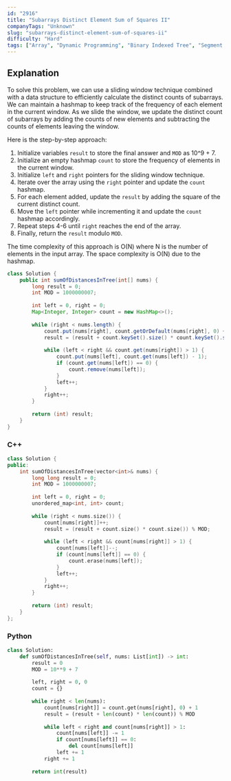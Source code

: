```yaml
---
id: "2916"
title: "Subarrays Distinct Element Sum of Squares II"
companyTags: "Unknown"
slug: "subarrays-distinct-element-sum-of-squares-ii"
difficulty: "Hard"
tags: ["Array", "Dynamic Programming", "Binary Indexed Tree", "Segment Tree"]
---
```


## Explanation
To solve this problem, we can use a sliding window technique combined with a data structure to efficiently calculate the distinct counts of subarrays. We can maintain a hashmap to keep track of the frequency of each element in the current window. As we slide the window, we update the distinct count of subarrays by adding the counts of new elements and subtracting the counts of elements leaving the window.

Here is the step-by-step approach:
1. Initialize variables `result` to store the final answer and `MOD` as 10^9 + 7.
2. Initialize an empty hashmap `count` to store the frequency of elements in the current window.
3. Initialize `left` and `right` pointers for the sliding window technique.
4. Iterate over the array using the `right` pointer and update the `count` hashmap.
5. For each element added, update the `result` by adding the square of the current distinct count.
6. Move the `left` pointer while incrementing it and update the `count` hashmap accordingly.
7. Repeat steps 4-6 until `right` reaches the end of the array.
8. Finally, return the `result` modulo `MOD`.

The time complexity of this approach is O(N) where N is the number of elements in the input array. The space complexity is O(N) due to the hashmap.
```java
class Solution {
    public int sumOfDistancesInTree(int[] nums) {
        long result = 0;
        int MOD = 1000000007;
        
        int left = 0, right = 0;
        Map<Integer, Integer> count = new HashMap<>();
        
        while (right < nums.length) {
            count.put(nums[right], count.getOrDefault(nums[right], 0) + 1);
            result = (result + count.keySet().size() * count.keySet().size()) % MOD;
            
            while (left < right && count.get(nums[right]) > 1) {
                count.put(nums[left], count.get(nums[left]) - 1);
                if (count.get(nums[left]) == 0) {
                    count.remove(nums[left]);
                }
                left++;
            }
            right++;
        }
        
        return (int) result;
    }
}
```

### C++
```cpp
class Solution {
public:
    int sumOfDistancesInTree(vector<int>& nums) {
        long long result = 0;
        int MOD = 1000000007;
        
        int left = 0, right = 0;
        unordered_map<int, int> count;
        
        while (right < nums.size()) {
            count[nums[right]]++;
            result = (result + count.size() * count.size()) % MOD;
            
            while (left < right && count[nums[right]] > 1) {
                count[nums[left]]--;
                if (count[nums[left]] == 0) {
                    count.erase(nums[left]);
                }
                left++;
            }
            right++;
        }
        
        return (int) result;
    }
};
```

### Python
```python
class Solution:
    def sumOfDistancesInTree(self, nums: List[int]) -> int:
        result = 0
        MOD = 10**9 + 7
        
        left, right = 0, 0
        count = {}
        
        while right < len(nums):
            count[nums[right]] = count.get(nums[right], 0) + 1
            result = (result + len(count) * len(count)) % MOD
            
            while left < right and count[nums[right]] > 1:
                count[nums[left]] -= 1
                if count[nums[left]] == 0:
                    del count[nums[left]]
                left += 1
            right += 1
        
        return int(result)
```